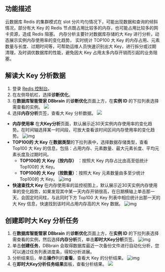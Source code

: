 ## 功能描述

云数据库 Redis 的集群模式在 slot 分片均匀情况下，可能出现数据和查询的倾斜情况，部分有大 Key 的 Redis 节点既占用比较多的内存，也可能占用比较多的网卡资源，造成 Redis 阻塞。
内存分析主要针对数据库存储的大 Key 进行分析，动态展示实例内存使用率的变化趋势， 实时统计 TOP100 大 Key 的内存占用、元素数量与长度、过期时间等，可帮助运维人员快速识别出大 Key，进行拆分或过期清理，及时调优数据库的性能，避免因大 Key 占用太多内存开销而引起的业务阻塞。

## 解读大 Key 分析数据

1. 登录 [Redis 控制台](https://console.cloud.tencent.com/redis)。
2. 在左侧导航栏，选择**诊断优化**。
3. 在**数据库智能管家 DBbrain** 的**诊断优化**页面上方，在**实例 ID** 的下拉列表选择需查看的实例。
![](https://qcloudimg.tencent-cloud.cn/raw/c40a68d6afbe42215d5ee8c31e6b68c6.png)
4. 选择**内存分析**页签，查看大 Key 分析数据。
![](https://qcloudimg.tencent-cloud.cn/raw/0bbd080bd8bd7af469d52dd8e54e59e1.png)
 - **内存使用率**
   在**大Key分析**页面，默认展示近30天实例内存使用率的变化趋势。在时间轴选择某一时间段，可放大查看该时间区间内存使用率的变化趋势。
   ![img](https://main.qcloudimg.com/raw/fcac15ea328e54c257797934c2def268.png)
 - **TOP100的 大 Key**
   在**数据类型**的下拉列表中，选择数据存储类型，查看 Top100 大 Key 的信息，包括：占用内存、元素数量、最大元素长度、平均元素长度及过期时间。
    - **TOP100的 大 Key（按内存）** ：按照大 Key 内存占比由高至低统计 Top100的 大 Key。
    - **TOP100的 大 Key（按数量）**：按照大 Key 元素数量由多至少统计 Top100的 大 Key。
   ![img](https://main.qcloudimg.com/raw/e4c0d81f3dd81693f43d56b1cbcb2c26.png)
 - **快速查找大 Key**
   在内存使用率的监控视图上，默认展示近30天实例内存使用率的变化趋势，如果发现其中某一天内存开销很高，在日期横轴上单击那一天，会固定时间柱，与此同时下方 Top100 大 Key 列表中相应统计出那一天的大 Key 信息，快速找到该时间占用内存高的大 Key 数据。
![img](https://main.qcloudimg.com/raw/3154abb1cea2fb4fac94647e15a3d482.png)

## 创建即时大 Key 分析任务

1. 在**数据库智能管家 DBbrain** 的**诊断优化**页面上方，在**实例 ID** 的下拉列表选择需查看的实例，然后选择**内存分析**页，单击**即时大Key分析**页签。
![img](https://main.qcloudimg.com/raw/3e423e9a1b9f23eae36ee451c5e86139.png)
2. 单击**创建任务**，DBbrain 会取得数据库最近一次备份文件进行自动化分析，您可以通过任务列表进度条，得知分析进展。
3. 分析结束后，单击**操作**列的**查看**。查看大 Key 的分析结果。
![img](https://main.qcloudimg.com/raw/48018deceb4b7ddac6b432fce4490762.png)
4. 在**即时大Key分析任务结果**面板，查看分析结果。
![](https://qcloudimg.tencent-cloud.cn/raw/8debdad03a9ac0b1bf5ed332cd47c403.png)

